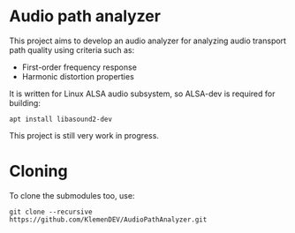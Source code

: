 # Audio path analyzer

This project aims to develop an audio analyzer for analyzing audio transport path quality using criteria such as:
* First-order frequency response
* Harmonic distortion properties

It is written for Linux ALSA audio subsystem, so ALSA-dev is required for building:

`apt install libasound2-dev`

This project is still very work in progress.

# Cloning

To clone the submodules too, use:

`git clone --recursive https://github.com/KlemenDEV/AudioPathAnalyzer.git`
